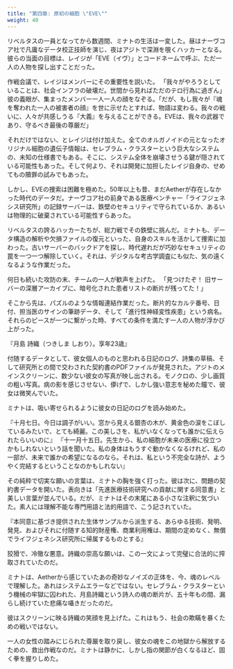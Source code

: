 ```yaml
---
title: "第四章: 原初の細胞 \"EVE\""
weight: 40
---
```


リベルタスの一員となってから数週間、ミナトの生活は一変した。昼はナーヴコア社で凡庸なデータ校正技師を演じ、夜はアジトで深淵を覗くハッカーとなる。彼らの当面の目標は、レイジが「EVE（イヴ）」とコードネームで呼ぶ、ただ一人の人物を探し出すことだった。

作戦会議で、レイジはメンバーにその重要性を説いた。
「我々がやろうとしていることは、社会インフラの破壊だ。世間から見ればただのテロ行為に過ぎん」彼の義眼が、集まったメンバー一人一人の顔をなぞる。「だが、もし我々が『魂を奪われた一人の被害者の顔』を世に示せたとすれば、物語は変わる。我々の戦いに、人々が共感しうる『大義』を与えることができる。EVEは、我々の武器であり、守るべき最後の尊厳だ」

それだけではない、とレイジは付け加えた。全てのオルガノイドの元となったオリジナル細胞の遺伝子情報は、セレブラム・クラスターという巨大なシステムの、未知の仕様書でもある。そこに、システム全体を崩壊させうる鍵が隠されている可能性もあった。そして何より、それは開発に加担したレイジ自身の、せめてもの贖罪の試みでもあった。

しかし、EVEの捜索は困難を極めた。50年以上も昔、まだAetherが存在しなかった時代のデータだ。ナーヴコア社の前身である医療ベンチャー「ライフジェネシス研究所」の記録サーバーは、鉄壁のセキュリティで守られているか、あるいは物理的に破棄されている可能性すらあった。

リベルタスの誇るハッカーたちが、総力戦でその鉄壁に挑んだ。ミナトも、データ構造の解析や欠損ファイルの復元といった、自身のスキルを活かして捜索に加わった。古いサーバーのバックドアを探し、時代遅れだが巧妙なセキュリティの罠を一つ一つ解除していく。それは、デジタルな考古学調査にも似た、気の遠くなるような作業だった。

何日も続いた攻防の末、チームの一人が歓声を上げた。
「見つけたぞ！ 旧サーバーの深層アーカイブに、暗号化された患者リストの断片が残ってた！」

そこから先は、パズルのような情報連結作業だった。断片的なカルテ番号、日付、担当医のサインの筆跡データ、そして「進行性神経変性疾患」という病名。それらのピースが一つに繋がった時、すべての条件を満たす一人の人物が浮かび上がった。

『月島 詩織（つきしま しおり）。享年23歳』

付随するデータとして、彼女個人のものと思われる日記のログ、詩集の草稿、そして研究所との間で交わされた契約書のPDFファイルが発見された。アジトのメインスクリーンに、数少ない彼女の写真が映し出される。モノクロの、少し画質の粗い写真。病の影を感じさせない、儚げで、しかし強い意志を秘めた瞳で、彼女は微笑んでいた。

ミナトは、吸い寄せられるように彼女の日記のログを読み始めた。

『十月七日。今日は調子がいい。窓から見える銀杏の木が、黄金色の涙をこぼしているみたいで、とても綺麗。この美しさを、私がいなくなっても誰かに伝えられたらいいのに』
『十一月十五日。先生から、私の細胞が未来の医療に役立つかもしれないという話を聞いた。私の身体はもうすぐ動かなくなるけれど、私の一部が、未来で誰かの希望になるのなら。それは、私という不完全な詩が、ようやく完結するということなのかもしれない』

その純粋で切実な願いの言葉は、ミナトの胸を強く打った。彼は次に、問題の契約書データを開いた。表向きは「先進医療技術研究への貢献に関する同意書」と美しい言葉が並んでいる。だが、ミナトはその末尾にある小さな注釈に気づいた。素人には理解不能な専門用語と法的用語で、こう記されていた。

『本同意に基づき提供された生体サンプルから派生する、あらゆる技術、発明、発見、およびそれに付随する知的財産権、商業利用権は、期間の定めなく、無償でライフジェネシス研究所に帰属するものとする』

狡猾で、冷徹な悪意。詩織の崇高な願いは、この一文によって完璧に合法的に搾取されていたのだ。

ミナトは、Aetherから感じていたあの奇妙なノイズの正体を、今、魂のレベルで理解した。あれはシステムエラーなどではない。セレブラム・クラスターという機械の牢獄に囚われた、月島詩織という詩人の魂の断片が、五十年もの間、漏らし続けていた悲痛な囁きだったのだ。

彼はスクリーンに映る詩織の笑顔を見上げた。これはもう、社会の欺瞞を暴くための戦いではない。

一人の女性の踏みにじられた尊厳を取り戻し、彼女の魂をこの地獄から解放するための、救出作戦なのだ。ミナトは静かに、しかし指の関節が白くなるほど、固く拳を握りしめた。
